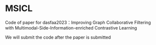 # MSICL
Code of paper for dasfaa2023：Improving Graph Collaborative Filtering with Multimodal-Side-Information-enriched Contrastive Learning

We will submit the code after the paper is submitted
